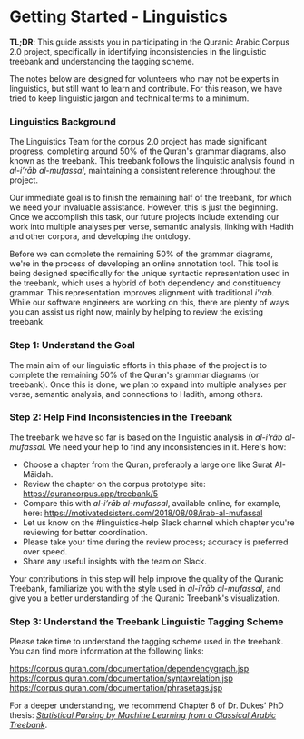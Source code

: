 # Getting Started - Linguistics 

**TL;DR**: This guide assists you in participating in the Quranic Arabic Corpus 2.0 project, specifically in identifying inconsistencies in the linguistic treebank and understanding the tagging scheme.

The notes below are designed for volunteers who may not be experts in linguistics, but still want to learn and contribute. For this reason, we have tried to keep linguistic jargon and technical terms to a minimum.

### Linguistics Background

The Linguistics Team for the corpus 2.0 project has made significant progress, completing around 50% of the Quran's grammar diagrams, also known as the treebank. This treebank follows the linguistic analysis found in *al-i’rāb al-mufassal*, maintaining a consistent reference throughout the project.

Our immediate goal is to finish the remaining half of the treebank, for which we need your invaluable assistance. However, this is just the beginning. Once we accomplish this task, our future projects include extending our work into multiple analyses per verse, semantic analysis, linking with Hadith and other corpora, and developing the ontology.

Before we can complete the remaining 50% of the grammar diagrams, we're in the process of developing an online annotation tool. This tool is being designed specifically for the unique syntactic representation used in the treebank, which uses a hybrid of both dependency and constituency grammar. This representation improves alignment with traditional *i'rab*. While our software engineers are working on this, there are plenty of ways you can assist us right now, mainly by helping to review the existing treebank.

### Step 1: Understand the Goal

The main aim of our linguistic efforts in this phase of the project is to complete the remaining 50% of the Quran's grammar diagrams (or treebank). Once this is done, we plan to expand into multiple analyses per verse, semantic analysis, and connections to Hadith, among others.

### Step 2: Help Find Inconsistencies in the Treebank

The treebank we have so far is based on the linguistic analysis in *al-i’rāb al-mufassal*. We need your help to find any inconsistencies in it. Here's how:

* Choose a chapter from the Quran, preferably a large one like Surat Al-Māidah.
* Review the chapter on the corpus prototype site: https://qurancorpus.app/treebank/5
* Compare this with *al-i’rāb al-mufassal*, available online, for example, here: https://motivatedsisters.com/2018/08/08/irab-al-mufassal
* Let us know on the #linguistics-help Slack channel which chapter you're reviewing for better coordination.
* Please take your time during the review process; accuracy is preferred over speed.
* Share any useful insights with the team on Slack.

Your contributions in this step will help improve the quality of the Quranic Treebank, familiarize you with the style used in *al-i’rāb al-mufassal*, and give you a better understanding of the Quranic Treebank's visualization.

### Step 3: Understand the Treebank Linguistic Tagging Scheme

Please take time to understand the tagging scheme used in the treebank. You can find more information at the following links:

https://corpus.quran.com/documentation/dependencygraph.jsp
https://corpus.quran.com/documentation/syntaxrelation.jsp
https://corpus.quran.com/documentation/phrasetags.jsp

For a deeper understanding, we recommend Chapter 6 of Dr. Dukes’ PhD thesis: *[Statistical Parsing by Machine Learning from a Classical Arabic Treebank](https://arxiv.org/pdf/1510.07193.pdf)*.